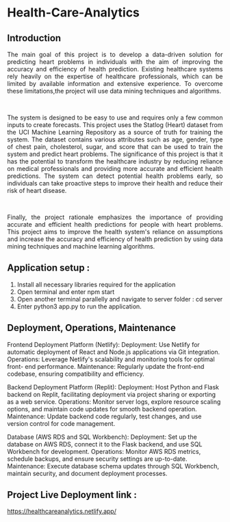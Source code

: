 
# Health-Care-Analytics

## Introduction

<p align="justify"> The main goal of this project is to develop a data-driven solution for predicting heart problems in individuals with the aim of improving the accuracy and efficiency of health prediction. Existing healthcare systems rely heavily on the expertise of healthcare professionals, which can be limited by available information and extensive experience. To overcome these limitations,the project will use data mining techniques and algorithms. </p><br />
<p align="justify">The system is designed to be easy to use and requires only a few common inputs to create forecasts. This project uses the Statlog (Heart) dataset from the UCI Machine Learning Repository as a source of truth for training the system. The dataset contains various attributes such as age, gender, type of chest pain, cholesterol, sugar, and score that can be used to train the system and predict heart problems. The significance of this project is that it has the potential to transform the healthcare industry by reducing reliance on medical professionals and providing more accurate and efficient health predictions. The system can detect potential health problems early, so individuals can take proactive steps to improve their health and reduce their risk of heart disease.</p><br />
<p align="justify">Finally, the project rationale emphasizes the importance of providing accurate and efficient health predictions for people with heart problems. This project aims to improve the health system's reliance on assumptions and increase the accuracy and efficiency of health prediction by using data mining techniques and machine learning algorithms.</p>

## Application setup :

1. Install all necessary libraries required for the application
2. Open terminal and enter npm start
3. Open another terminal parallelly and navigate to server folder : cd server
4. Enter python3 app.py to run the application.


## Deployment, Operations, Maintenance

Frontend Deployment Platform (Netlify):
Deployment: Use Netlify for automatic deployment of React and Node.js applications via Git integration.
Operations: Leverage Netlify's scalability and monitoring tools for optimal front- end performance.
Maintenance: Regularly update the front-end codebase, ensuring compatibility and efficiency.

Backend Deployment Platform (Replit):
Deployment: Host Python and Flask backend on Replit, facilitating deployment via project sharing or exporting as a web service.
Operations: Monitor server logs, explore resource scaling options, and maintain code updates for smooth backend operation.
Maintenance: Update backend code regularly, test changes, and use version control for code management.

Database (AWS RDS and SQL Workbench):
Deployment: Set up the database on AWS RDS, connect it to the Flask backend, and use SQL Workbench for development.
Operations: Monitor AWS RDS metrics, schedule backups, and ensure security settings are up-to-date.
Maintenance: Execute database schema updates through SQL Workbench, maintain security, and document deployment processes.

## Project Live Deployment link : 
https://healthcareanalytics.netlify.app/


